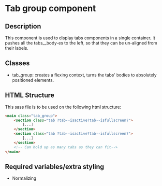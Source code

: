 # Tab group component
## Description
This component is used to display tabs components in a single container.
It pushes all the tabs__body-es to the left, so that they can be un-aligned from their labels.

## Classes
- tab_group: creates a flexing context, turns the tabs' bodies to absolutely positioned elements.

## HTML Structure
This sass file is to be used on the following html structure:
```HTML
<main class="tab_group">
    <section class="tab ?tab--isactive?tab--isfullscreen?">
        [...]
    </section>
    <section class="tab ?tab--isactive?tab--isfullscreen?">
        [...]
    </section>
    <!-- Can hold up as many tabs as they can fit-->
</main>
```

## Required variables/extra styling
- Normalizing

